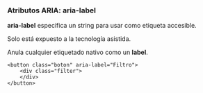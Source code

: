 ### Atributos ARIA: aria-label

__aria-label__ especifica un string para usar como etiqueta accesible.

Solo está expuesto a la tecnología asistida.

Anula cualquier etiquetado nativo como un __label__.

```
<button class="boton" aria-label="Filtro">
    <div class="filter">
    </div>
</button>
```